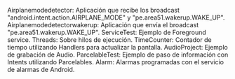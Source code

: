 Airplanemodedetector: Aplicación que recibe los broadcast "android.intent.action.AIRPLANE_MODE" y "pe.area51.wakerup.WAKE_UP".
Airplanemodedetectorwakerup: Aplicación que envía el broadcast "pe.area51.wakerup.WAKE_UP".
ServiceTest: Ejemplo de Foreground service.
Threads: Sobre hilos de ejecución.
TimeCounter: Contador de tiempo utilizando Handlers para actualizar la pantalla.
AudioProject: Ejemplo de grabación de Audio.
ParcelableTest: Ejemplo de paso de información con Intents utilizando Parcelables.
Alarm: Alarmas programadas con el servicio de alarmas de Android.
